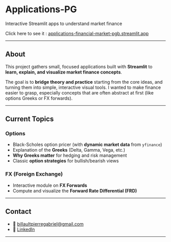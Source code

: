 # Applications-PG

Interactive Streamlit apps to understand market finance


Click here to see it : [applications-financial-market-pgb.streamlit.app](https://applications-financial-market-pgb.streamlit.app)

---

## About

This project gathers small, focused applications built with **Streamlit** to **learn, explain, and visualize market finance concepts**.

The goal is to **bridge theory and practice** starting from the core ideas, and turning them into simple, interactive visual tools. I wanted to make finance easier to grasp, especially concepts that are often abstract at first (like options Greeks or FX forwards).

---

## Current Topics

### Options

- Black-Scholes option pricer (with **dynamic market data** from `yfinance`)
- Explanation of the **Greeks** (Delta, Gamma, Vega, etc.)
- **Why Greeks matter** for hedging and risk management
- Classic **option strategies** for bullish/bearish views

### FX (Foreign Exchange)

- Interactive module on **FX Forwards**
- Compute and visualize the **Forward Rate Differential (FRD)**

---

##  Contact

- 📧 billaultpierregabriel@gmail.com  
- 🔗 [LinkedIn](https://www.linkedin.com/in/pierre-gabriel-billault/)

---

